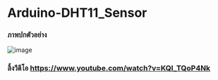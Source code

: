 ﻿# Arduino-DHT11_Sensor

### ภาพปกตัวอย่าง
![image](https://ibb.co/V3c27X6.png)

### ลิ้งวีดีโอ https://www.youtube.com/watch?v=KQl_TQoP4Nk
